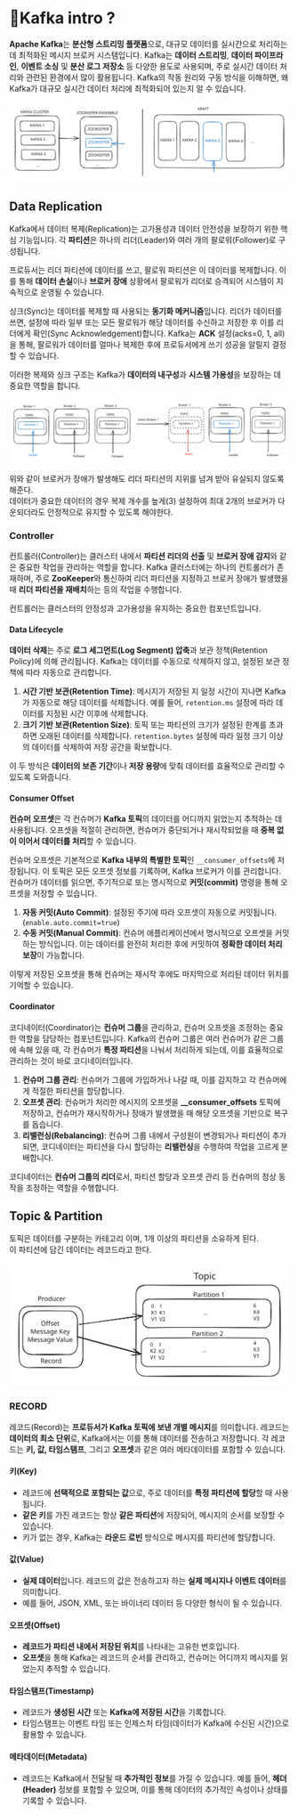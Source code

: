 # Kafka intro ?

**Apache Kafka**는 **분산형 스트리밍 플랫폼**으로, 대규모 데이터를 실시간으로 처리하는 데 최적화된 메시지 브로커 시스템입니다. Kafka는 **데이터 스트리밍**, **데이터 파이프라인**, **이벤트 소싱** 및 **분산 로그 저장소** 등 다양한 용도로 사용되며, 주로 실시간 데이터 처리와 관련된 환경에서 많이 활용됩니다. Kafka의 작동 원리와 구동 방식을 이해하면, 왜 Kafka가 대규모 실시간 데이터 처리에 최적화되어 있는지 알 수 있습니다.

<img src="../../../.gitbook/assets/file.excalidraw (1) (1) (1) (1).svg" alt="" class="gitbook-drawing">

## Data Replication

Kafka에서 데이터 복제(Replication)는 고가용성과 데이터 안전성을 보장하기 위한 핵심 기능입니다. 각 **파티션**은 하나의 리더(Leader)와 여러 개의 팔로워(Follower)로 구성됩니다.&#x20;

프로듀서는 리더 파티션에 데이터를 쓰고, 팔로워 파티션은 이 데이터를 복제합니다. 이를 통해 **데이터 손실**이나 **브로커 장애** 상황에서 팔로워가 리더로 승격되어 시스템이 지속적으로 운영될 수 있습니다.

싱크(Sync)는 데이터를 복제할 때 사용되는 **동기화 메커니즘**입니다. 리더가 데이터를 쓰면, 설정에 따라 일부 또는 모든 팔로워가 해당 데이터를 수신하고 저장한 후 이를 리더에게 확인(Sync Acknowledgement)합니다. Kafka는 **ACK** 설정(acks=0, 1, all)을 통해, 팔로워가 데이터를 얼마나 복제한 후에 프로듀서에게 쓰기 성공을 알릴지 결정할 수 있습니다.

이러한 복제와 싱크 구조는 Kafka가 **데이터의 내구성**과 **시스템 가용성**을 보장하는 데 중요한 역할을 합니다.

<img src="../../../.gitbook/assets/file.excalidraw (2).svg" alt="" class="gitbook-drawing">

위와 같이 브로커가 장애가 발생해도 리더 파티션의 지위를 넘겨 받아 유실되지 않도록 해준다.\
데이터가 중요한 데이터의 경우 복제 개수를 높게(3) 설정하여 최대 2개의 브로커가 다운되더라도 안정적으로 유지할 수 있도록 해야한다.

### Controller

컨트롤러(Controller)는 클러스터 내에서 **파티션 리더의 선출** 및 **브로커 장애 감지**와 같은 중요한 작업을 관리하는 역할을 합니다. Kafka 클러스터에는 하나의 컨트롤러가 존재하며, 주로 **ZooKeeper**와 통신하여 리더 파티션을 지정하고 브로커 장애가 발생했을 때 **리더 파티션을 재배치**하는 등의 작업을 수행합니다.&#x20;

컨트롤러는 클러스터의 안정성과 고가용성을 유지하는 중요한 컴포넌트입니다.

#### Data Lifecycle

**데이터 삭제**는 주로 **로그 세그먼트(Log Segment) 압축**과 보관 정책(Retention Policy)에 의해 관리됩니다. Kafka는 데이터를 수동으로 삭제하지 않고, 설정된 보관 정책에 따라 자동으로 관리합니다.&#x20;

1. **시간 기반 보관(Retention Time)**: 메시지가 저장된 지 일정 시간이 지나면 Kafka가 자동으로 해당 데이터를 삭제합니다. 예를 들어, `retention.ms` 설정에 따라 데이터를 지정된 시간 이후에 삭제합니다.
2. **크기 기반 보관(Retention Size)**: 토픽 또는 파티션의 크기가 설정된 한계를 초과하면 오래된 데이터를 삭제합니다. `retention.bytes` 설정에 따라 일정 크기 이상의 데이터를 삭제하여 저장 공간을 확보합니다.

이 두 방식은 **데이터의 보존 기간**이나 **저장 용량**에 맞춰 데이터를 효율적으로 관리할 수 있도록 도와줍니다.

#### Consumer Offset

**컨슈머 오프셋**은 각 컨슈머가 **Kafka 토픽**의 데이터를 어디까지 읽었는지 추적하는 데 사용됩니다. 오프셋을 적절히 관리하면, 컨슈머가 중단되거나 재시작되었을 때 **중복 없이 이어서 데이터를 처리**할 수 있습니다.

컨슈머 오프셋은 기본적으로 **Kafka 내부의 특별한 토픽**인 `__consumer_offsets`에 저장됩니다. 이 토픽은 모든 오프셋 정보를 기록하며, Kafka 브로커가 이를 관리합니다. 컨슈머가 데이터를 읽으면, 주기적으로 또는 명시적으로 **커밋(commit)** 명령을 통해 오프셋을 저장할 수 있습니다.

1. **자동 커밋(Auto Commit)**: 설정된 주기에 따라 오프셋이 자동으로 커밋됩니다. (`enable.auto.commit=true`)
2. **수동 커밋(Manual Commit)**: 컨슈머 애플리케이션에서 명시적으로 오프셋을 커밋하는 방식입니다. 이는 데이터를 완전히 처리한 후에 커밋하여 **정확한 데이터 처리 보장**이 가능합니다.

이렇게 저장된 오프셋을 통해 컨슈머는 재시작 후에도 마지막으로 처리된 데이터 위치를 기억할 수 있습니다.

#### Coordinator

코디네이터(Coordinator)는 **컨슈머 그룹**을 관리하고, 컨슈머 오프셋을 조정하는 중요한 역할을 담당하는 컴포넌트입니다. Kafka의 컨슈머 그룹은 여러 컨슈머가 같은 그룹에 속해 있을 때, 각 컨슈머가 **특정 파티션**을 나눠서 처리하게 되는데, 이를 효율적으로 관리하는 것이 바로 코디네이터입니다.

1. **컨슈머 그룹 관리**: 컨슈머가 그룹에 가입하거나 나갈 때, 이를 감지하고 각 컨슈머에게 적절한 파티션을 할당합니다.
2. **오프셋 관리**: 컨슈머가 처리한 메시지의 오프셋을 **\_\_consumer\_offsets** 토픽에 저장하고, 컨슈머가 재시작하거나 장애가 발생했을 때 해당 오프셋을 기반으로 복구를 돕습니다.
3. **리밸런싱(Rebalancing)**: 컨슈머 그룹 내에서 구성원이 변경되거나 파티션이 추가되면, 코디네이터는 파티션을 다시 할당하는 **리밸런싱**을 수행하여 작업을 고르게 분배합니다.

코디네이터는 **컨슈머 그룹의 리더**로서, 파티션 할당과 오프셋 관리 등 컨슈머의 정상 동작을 조정하는 역할을 수행합니다.

## Topic & Partition

토픽은 데이터를 구분하는 카테고리 이며, 1개 이상의 파티션을 소유하게 된다.\
이 파티션에 담긴 데이터는 레코드라고 한다.

<img src="../../../.gitbook/assets/file.excalidraw (54).svg" alt="" class="gitbook-drawing">

###

### RECORD

레코드(Record)는 **프로듀서가 Kafka 토픽에 보낸 개별 메시지**를 의미합니다. 레코드는 **데이터의 최소 단위**로, Kafka에서는 이를 통해 데이터를 전송하고 저장합니다. 각 레코드는 **키, 값, 타임스탬프**, 그리고 **오프셋**과 같은 여러 메타데이터를 포함할 수 있습니다.

#### **키(Key)**

* 레코드에 **선택적으로 포함되는 값**으로, 주로 데이터를 **특정 파티션에 할당**할 때 사용됩니다.
* **같은 키**를 가진 레코드는 항상 **같은 파티션**에 저장되어, 메시지의 순서를 보장할 수 있습니다.
* 키가 없는 경우, Kafka는 **라운드 로빈** 방식으로 메시지를 파티션에 할당합니다.

#### **값(Value)**

* **실제 데이터**입니다. 레코드의 값은 전송하고자 하는 **실제 메시지나 이벤트 데이터**를 의미합니다.
* 예를 들어, JSON, XML, 또는 바이너리 데이터 등 다양한 형식이 될 수 있습니다.

#### **오프셋(Offset)**

* **레코드가 파티션 내에서 저장된 위치**를 나타내는 고유한 번호입니다.
* **오프셋**을 통해 Kafka는 레코드의 순서를 관리하고, 컨슈머는 어디까지 메시지를 읽었는지 추적할 수 있습니다.

#### **타임스탬프(Timestamp)**

* 레코드가 **생성된 시간** 또는 **Kafka에 저장된 시간**을 기록합니다.
* 타임스탬프는 이벤트 타임 또는 인제스처 타임(데이터가 Kafka에 수신된 시간)으로 활용할 수 있습니다.

#### **메타데이터(Metadata)**

* 레코드는 Kafka에서 전달될 때 **추가적인 정보**를 가질 수 있습니다. 예를 들어, **헤더(Header)** 정보를 포함할 수 있으며, 이를 통해 데이터의 추가적인 속성이나 상태를 기록할 수 있습니다.
